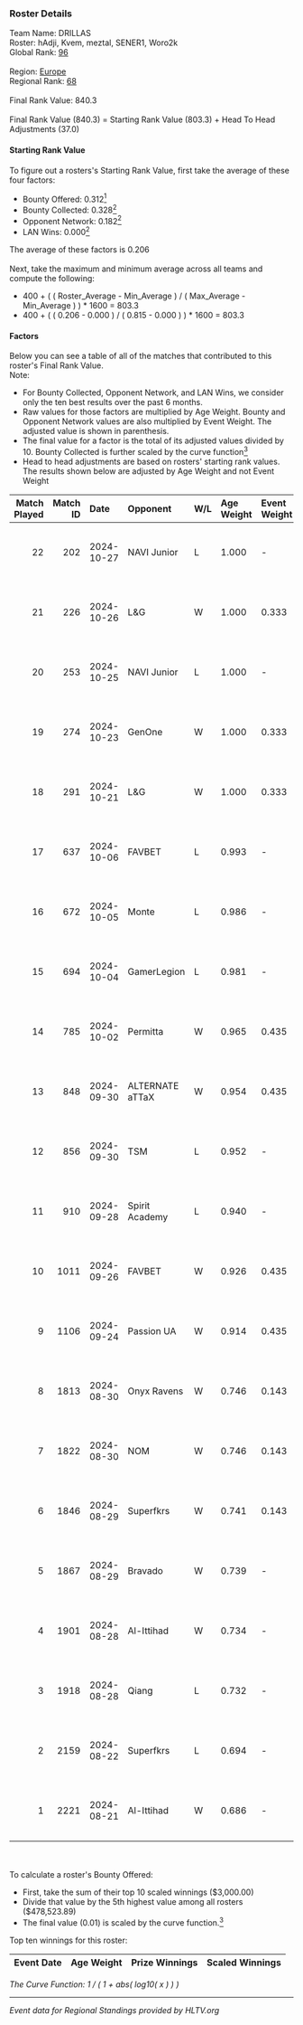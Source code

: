 ### Roster Details<br />
Team Name: DRILLAS<br />
Roster: hAdji, Kvem, meztal, SENER1, Woro2k<br />
Global Rank: [96](../../standings_global_2024_11_06.md)<br />
<br />
Region: [Europe]( ../../standings_europe_2024_11_06.md)<br />
Regional Rank: [68]( ../../standings_europe_2024_11_06.md)<br />
<br />
Final Rank Value:  840.3<br />
<br />
Final Rank Value (840.3) = Starting Rank Value (803.3) + Head To Head Adjustments (37.0)<br />

#### Starting Rank Value<br />
To figure out a rosters's Starting Rank Value, first take the average of these four factors:<br />
- Bounty Offered: 0.312[<sup>1</sup>](#table2)
- Bounty Collected: 0.328[<sup>2</sup>](#table1)
- Opponent Network: 0.182[<sup>2</sup>](#table1)
- LAN Wins: 0.000[<sup>2</sup>](#table1)

The average of these factors is 0.206<br />
<br />
Next, take the maximum and minimum average across all teams and compute the following:<br />
- 400 + ( ( Roster_Average - Min_Average ) / ( Max_Average - Min_Average ) ) * 1600 = 803.3
- 400 + ( ( 0.206 - 0.000 ) / ( 0.815 - 0.000 ) ) * 1600 = 803.3


#### Factors<br />
Below you can see a table of all of the matches that contributed to this roster's Final Rank Value.<br />
Note:<br />

- For Bounty Collected, Opponent Network, and LAN Wins, we consider only the ten best results over the past 6 months.
- Raw values for those factors are multiplied by Age Weight. Bounty and Opponent Network values are also multiplied by Event Weight. The adjusted value is shown in parenthesis.
- The final value for a factor is the total of its adjusted values divided by 10. Bounty Collected is further scaled by the curve function[<sup>3</sup>](#curveFunction)
- Head to head adjustments are based on rosters' starting rank values. The results shown below are adjusted by Age Weight and not Event Weight
<span id="table1"></span><br />


| Match Played | Match ID | Date       | Opponent        | W/L | Age Weight | Event Weight | Bounty Collected | Opponent Network | LAN Wins  | H2H Adj. | Roster                               |
| -: | -: | :- | :- | :- | :- | :- | :- | :- | :- | -: | :- |
|           22 |      202 | 2024-10-27 | NAVI Junior     | L   | 1.000      | -            | -                | -                | -         |    -8.90 | hAdji, Kvem, meztal, SENER1, Woro2k  |
|           21 |      226 | 2024-10-26 | L&G             | W   | 1.000      | 0.333        | 0.012 (0.004)    | 0.379 (0.126)    | 0 (0.000) |    13.00 | hAdji, Kvem, meztal, SENER1, Woro2k  |
|           20 |      253 | 2024-10-25 | NAVI Junior     | L   | 1.000      | -            | -                | -                | -         |    -9.60 | hAdji, Kvem, meztal, SENER1, Woro2k  |
|           19 |      274 | 2024-10-23 | GenOne          | W   | 1.000      | 0.333        | 0.000 (0.000)    | 0.165 (0.055)    | 0 (0.000) |     5.37 | hAdji, Kvem, meztal, SENER1, Woro2k  |
|           18 |      291 | 2024-10-21 | L&G             | W   | 1.000      | 0.333        | 0.012 (0.004)    | 0.379 (0.126)    | 0 (0.000) |    13.05 | hAdji, Kvem, meztal, SENER1, Woro2k  |
|           17 |      637 | 2024-10-06 | FAVBET          | L   | 0.993      | -            | -                | -                | -         |   -13.58 | AMSALEM, hAdji, Kvem, meztal, Woro2k |
|           16 |      672 | 2024-10-05 | Monte           | L   | 0.986      | -            | -                | -                | -         |    -5.77 | AMSALEM, hAdji, Kvem, meztal, Woro2k |
|           15 |      694 | 2024-10-04 | GamerLegion     | L   | 0.981      | -            | -                | -                | -         |    -6.65 | AMSALEM, hAdji, Kvem, meztal, Woro2k |
|           14 |      785 | 2024-10-02 | Permitta        | W   | 0.965      | 0.435        | 0.029 (0.012)    | 1.000 (0.420)    | 0 (0.000) |    18.60 | AMSALEM, hAdji, Kvem, meztal, Woro2k |
|           13 |      848 | 2024-09-30 | ALTERNATE aTTaX | W   | 0.954      | 0.435        | 0.040 (0.016)    | 0.749 (0.310)    | 0 (0.000) |    17.55 | AMSALEM, hAdji, Kvem, meztal, Woro2k |
|           12 |      856 | 2024-09-30 | TSM             | L   | 0.952      | -            | -                | -                | -         |    -7.12 | AMSALEM, hAdji, Kvem, meztal, Woro2k |
|           11 |      910 | 2024-09-28 | Spirit Academy  | L   | 0.940      | -            | -                | -                | -         |    -7.63 | AMSALEM, hAdji, Kvem, meztal, Woro2k |
|           10 |     1011 | 2024-09-26 | FAVBET          | W   | 0.926      | 0.435        | 0.027 (0.011)    | 0.877 (0.353)    | 0 (0.000) |    18.32 | AMSALEM, hAdji, Kvem, meztal, Woro2k |
|            9 |     1106 | 2024-09-24 | Passion UA      | W   | 0.914      | 0.435        | 0.106 (0.042)    | 1.000 (0.397)    | 0 (0.000) |    21.36 | AMSALEM, hAdji, Kvem, meztal, Woro2k |
|            8 |     1813 | 2024-08-30 | Onyx Ravens     | W   | 0.746      | 0.143        | 0.000 (0.000)    | 0.106 (0.011)    | 0 (0.000) |     3.06 | AMSALEM, hAdji, Kvem, meztal, Woro2k |
|            7 |     1822 | 2024-08-30 | NOM             | W   | 0.746      | 0.143        | 0.000 (0.000)    | 0.076 (0.008)    | 0 (0.000) |     4.65 | AMSALEM, hAdji, Kvem, meztal, Woro2k |
|            6 |     1846 | 2024-08-29 | Superfkrs       | W   | 0.741      | 0.143        | 0.000 (0.000)    | 0.078 (0.008)    | 0 (0.000) |     4.59 | AMSALEM, hAdji, Kvem, meztal, Woro2k |
|            5 |     1867 | 2024-08-29 | Bravado         | W   | 0.739      | -            | -                | -                | -         |     4.30 | AMSALEM, hAdji, Kvem, meztal, Woro2k |
|            4 |     1901 | 2024-08-28 | Al-Ittihad      | W   | 0.734      | -            | -                | -                | -         |     2.53 | AMSALEM, hAdji, Kvem, meztal, Woro2k |
|            3 |     1918 | 2024-08-28 | Qiang           | L   | 0.732      | -            | -                | -                | -         |   -14.11 | AMSALEM, hAdji, Kvem, meztal, Woro2k |
|            2 |     2159 | 2024-08-22 | Superfkrs       | L   | 0.694      | -            | -                | -                | -         |   -18.09 | AMSALEM, hAdji, Kvem, meztal, Woro2k |
|            1 |     2221 | 2024-08-21 | Al-Ittihad      | W   | 0.686      | -            | -                | -                | -         |     2.03 | AMSALEM, hAdji, Kvem, meztal, Woro2k |

<br />
<span id="table2"></span><br />
To calculate a roster's Bounty Offered:<br />

- First, take the sum of their top 10 scaled winnings ($3,000.00)
- Divide that value by the 5th highest value among all rosters ($478,523.89)
- The final value (0.01) is scaled by the curve function.[<sup>3</sup>](#curveFunction)

Top ten winnings for this roster:<br />

| Event Date | Age Weight | Prize Winnings | Scaled Winnings |
| :- | -: | :- | :- |


<span id="curveFunction"></span>_The Curve Function: 1 / ( 1 + abs( log10( x ) ) )_<br />

---
_Event data for Regional Standings provided by HLTV.org_<br />
